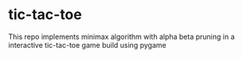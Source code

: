 # tic-tac-toe

This repo implements minimax algorithm with alpha beta pruning in a interactive tic-tac-toe game build using pygame
